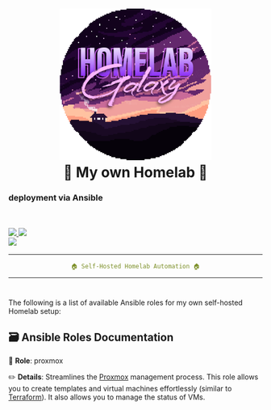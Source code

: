 <h1 align="center">
    <a href="#"><img src=".github/readme/logo.png" alt="Galaxy" width="300" /></a>
    <br />
    <span>🌌 My own Homelab 🌌</span>
    <h3>deployment via Ansible</h3>
    <br />
    <br />
    <a href="https://github.com/kikewtf/galaxy/homelab/issues">
        <img src="https://img.shields.io/github/issues/kikewtf/homelab?color=fab387&labelColor=303446&style=for-the-badge" />
    </a>
    <a href="https://github.com/kikewtf/homelab">
        <img src="https://img.shields.io/github/repo-size/kikewtf/homelab?color=ea999c&labelColor=303446&style=for-the-badge" />
    </a>
    <br/>
    <a href="https://www.ansible.com/">
        <img src="https://img.shields.io/badge/ansible%20version->=2.15.5-b4befe?labelColor=303446&style=for-the-badge&logo=ansible" />
    </a>
</h1>

<div align="center">
<hr/>

```yaml
🏠 Self-Hosted Homelab Automation 🏠
```

<hr/>
<h1></h1>
</div>

The following is a list of available Ansible roles for my own self-hosted Homelab setup:

## 🗃️ Ansible Roles Documentation

📁 **Role**: proxmox

✏️ **Details**: Streamlines the [Proxmox](https://www.proxmox.com/en/) management process. This role allows you to create templates and virtual machines effortlessly (similar to [Terraform](https://www.terraform.io/)).
It also allows you to manage the status of VMs.